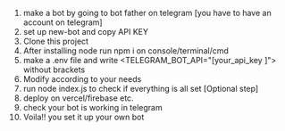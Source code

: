 1. make a bot by going to  bot father on telegram [you have to have an account on telegram]
2. set up new-bot and copy API KEY
3. Clone this project 
4. After installing node run npm i on console/terminal/cmd
5. make a .env file and write <TELEGRAM_BOT_API="[your_api_key ]"> without  brackets
6. Modify according to your needs
7. run node index.js to check if everything is all set [Optional step]
8. deploy on vercel/firebase etc.
9. check your bot is working in telegram 
10. Voila!! you set it up your own bot 

